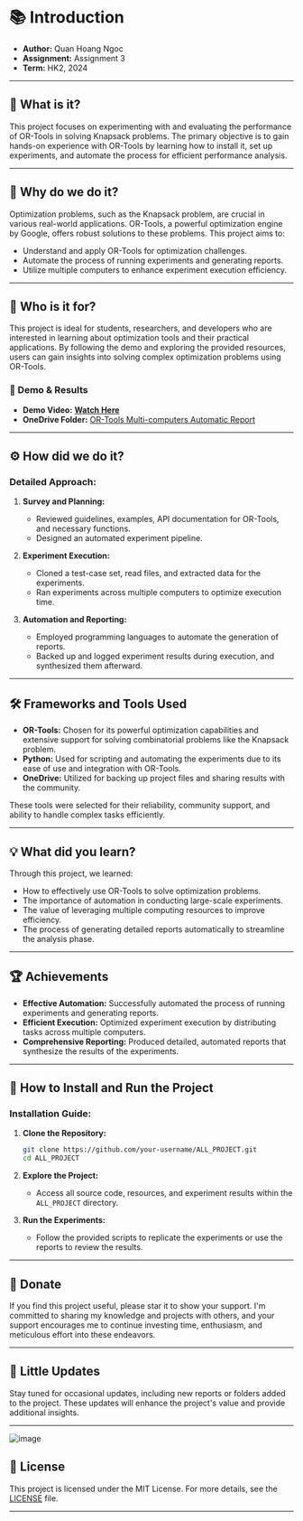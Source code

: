 # 📚 Introduction

- **Author:** Quan Hoang Ngoc  
- **Assignment:** Assignment 3
- **Term:** HK2, 2024

---

## 🌟 What is it?

This project focuses on experimenting with and evaluating the performance of OR-Tools in solving Knapsack problems. The primary objective is to gain hands-on experience with OR-Tools by learning how to install it, set up experiments, and automate the process for efficient performance analysis.

---

## 📝 Why do we do it?

Optimization problems, such as the Knapsack problem, are crucial in various real-world applications. OR-Tools, a powerful optimization engine by Google, offers robust solutions to these problems. This project aims to:
- Understand and apply OR-Tools for optimization challenges.
- Automate the process of running experiments and generating reports.
- Utilize multiple computers to enhance experiment execution efficiency.

---

## 🎯 Who is it for?

This project is ideal for students, researchers, and developers who are interested in learning about optimization tools and their practical applications. By following the demo and exploring the provided resources, users can gain insights into solving complex optimization problems using OR-Tools.

### 🎥 Demo & Results

- **Demo Video:** **[Watch Here](https://uithcm-my.sharepoint.com/:f:/g/personal/22521178_ms_uit_edu_vn/EsZIOq2rZ9VMsY8xvEaAuyQBaI79V5Znk-6JcrjjWioqfg?e=OCb0cW)**
- **OneDrive Folder:** [OR-Tools Multi-computers Automatic Report](https://uithcm-my.sharepoint.com/:f:/g/personal/22521178_ms_uit_edu_vn/EsZIOq2rZ9VMsY8xvEaAuyQBaI79V5Znk-6JcrjjWioqfg?e=OCb0cW)

---

## ⚙️ How did we do it?

### Detailed Approach:

1. **Survey and Planning:**
   - Reviewed guidelines, examples, API documentation for OR-Tools, and necessary functions.
   - Designed an automated experiment pipeline.

2. **Experiment Execution:**
   - Cloned a test-case set, read files, and extracted data for the experiments.
   - Ran experiments across multiple computers to optimize execution time.

3. **Automation and Reporting:**
   - Employed programming languages to automate the generation of reports.
   - Backed up and logged experiment results during execution, and synthesized them afterward.

---

## 🛠️ Frameworks and Tools Used

- **OR-Tools:** Chosen for its powerful optimization capabilities and extensive support for solving combinatorial problems like the Knapsack problem.
- **Python:** Used for scripting and automating the experiments due to its ease of use and integration with OR-Tools.
- **OneDrive:** Utilized for backing up project files and sharing results with the community.

These tools were selected for their reliability, community support, and ability to handle complex tasks efficiently.

---

## 💡 What did you learn?

Through this project, we learned:
- How to effectively use OR-Tools to solve optimization problems.
- The importance of automation in conducting large-scale experiments.
- The value of leveraging multiple computing resources to improve efficiency.
- The process of generating detailed reports automatically to streamline the analysis phase.

---

## 🏆 Achievements

- **Effective Automation:** Successfully automated the process of running experiments and generating reports.
- **Efficient Execution:** Optimized experiment execution by distributing tasks across multiple computers.
- **Comprehensive Reporting:** Produced detailed, automated reports that synthesize the results of the experiments.

---

## 📂 How to Install and Run the Project

### Installation Guide:

1. **Clone the Repository:**
   ```bash
   git clone https://github.com/your-username/ALL_PROJECT.git
   cd ALL_PROJECT
   ```

2. **Explore the Project:**
   - Access all source code, resources, and experiment results within the `ALL_PROJECT` directory.

3. **Run the Experiments:**
   - Follow the provided scripts to replicate the experiments or use the reports to review the results.

---

## 💖 Donate

If you find this project useful, please star it to show your support. I'm committed to sharing my knowledge and projects with others, and your support encourages me to continue investing time, enthusiasm, and meticulous effort into these endeavors.

---

## 🔄 Little Updates

Stay tuned for occasional updates, including new reports or folders added to the project. These updates will enhance the project's value and provide additional insights.

---
![image](https://github.com/user-attachments/assets/a3856e6e-eb31-4f26-9e75-00d601f8a735)

## 📜 License

This project is licensed under the MIT License. For more details, see the [LICENSE](LICENSE) file.

---
